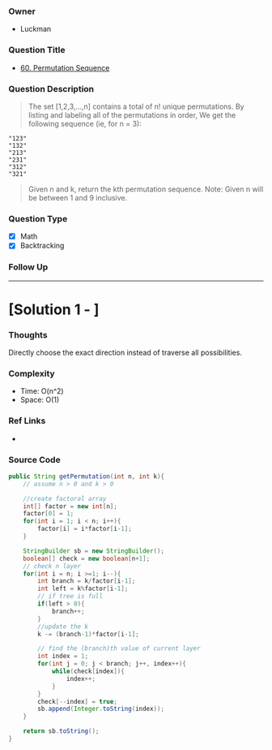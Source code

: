 ### Owner
- Luckman

### Question Title
- [60. Permutation Sequence](https://leetcode.com/problems/permutation-sequence/)

### Question Description
> The set [1,2,3,…,n] contains a total of n! unique permutations.
> By listing and labeling all of the permutations in order, We get the following sequence (ie, for n = 3):
```
"123"
"132"
"213"
"231"
"312"
"321"
```
> Given n and k, return the kth permutation sequence.
> Note: Given n will be between 1 and 9 inclusive.



### Question Type
- [x] Math
- [x] Backtracking

### Follow Up


---------------------------------------------------------------------------
# [Solution 1 - ]


### Thoughts
Directly choose the exact direction instead of traverse all possibilities.


### Complexity
- Time: O(n^2)
- Space: O(1)


### Ref Links
-

### Source Code
```java
public String getPermutation(int n, int k){
    // assume n > 0 and k > 0

    //create factoral array
    int[] factor = new int[n];
    factor[0] = 1;
    for(int i = 1; i < n; i++){
        factor[i] = i*factor[i-1];
    }

    StringBuilder sb = new StringBuilder();
    boolean[] check = new boolean[n+1];
    // check n layer
    for(int i = n; i >=1; i--){
        int branch = k/factor[i-1];
        int left = k%factor[i-1];
        // if tree is full
        if(left > 0){
            branch++;
        }
        //update the k
        k -= (branch-1)*factor[i-1];

        // find the (branch)th value of current layer
        int index = 1;
        for(int j = 0; j < branch; j++, index++){
            while(check[index]){
                index++;
            }
        }
        check[--index] = true;
        sb.append(Integer.toString(index));
    }

    return sb.toString();
}
```

